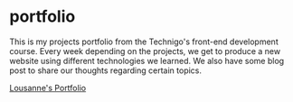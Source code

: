 # portfolio

This is my projects portfolio from the Technigo's front-end development course. Every week depending on the projects, we get to produce a new website using different technologies we learned. We also have some blog post to share our thoughts regarding certain topics.


[Lousanne's Portfolio](https://lousannelundstrom.netlify.app/)
